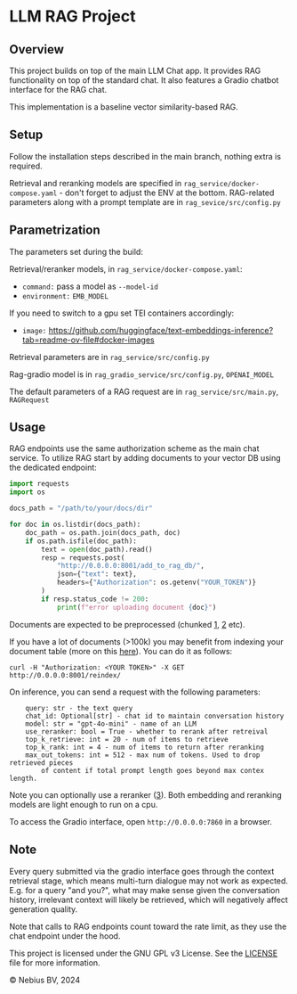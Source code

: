 # LLM RAG Project

## Overview

This project builds on top of the main LLM Chat app. It provides RAG functionality on top of the standard chat.
It also features a Gradio chatbot interface for the RAG chat.

This implementation is a baseline vector similarity-based RAG.

## Setup

Follow the installation steps described in the main branch, nothing extra is required.

Retrieval and reranking models are specified in `rag_service/docker-compose.yaml` - don't forget to adjust the ENV at the bottom.
RAG-related parameters along with a prompt template are in `rag_sevice/src/config.py`

## Parametrization

The parameters set during the build:

Retrieval/reranker models, in `rag_service/docker-compose.yaml`:
- `command:` pass a model as `--model-id`
- `environment:` `EMB_MODEL`

If you need to switch to a gpu set TEI containers accordingly:
- `image:` https://github.com/huggingface/text-embeddings-inference?tab=readme-ov-file#docker-images

Retrieval parameters are in `rag_service/src/config.py`

Rag-gradio model is in `rag_gradio_service/src/config.py`, `OPENAI_MODEL`

The default parameters of a RAG request are in `rag_service/src/main.py`, `RAGRequest`

## Usage

RAG endpoints use the same authorization scheme as the main chat service. 
To utilize RAG start by adding documents to your vector DB using the dedicated endpoint:

```python
import requests
import os

docs_path = "/path/to/your/docs/dir"

for doc in os.listdir(docs_path):
    doc_path = os.path.join(docs_path, doc)
    if os.path.isfile(doc_path):
        text = open(doc_path).read()
        resp = requests.post(
            "http://0.0.0.0:8001/add_to_rag_db/",
            json={"text": text},
            headers={"Authorization": os.getenv("YOUR_TOKEN")}
        )
        if resp.status_code != 200: 
            print(f"error uploading document {doc}")
```
Documents are expected to be preprocessed (chunked [1](https://towardsdatascience.com/rag-101-chunking-strategies-fdc6f6c2aaec), [2](https://antematter.io/blogs/optimizing-rag-advanced-chunking-techniques-study) etc).

If you have a lot of documents (>100k) you may benefit from indexing your document table (more on this [here]()).
You can do it as follows:
```commandline
curl -H "Authorization: <YOUR TOKEN>" -X GET http://0.0.0.0:8001/reindex/
```

On inference, you can send a request with the following parameters:
```commandline
    query: str - the text query 
    chat_id: Optional[str] - chat id to maintain conversation history
    model: str = "gpt-4o-mini" - name of an LLM
    use_reranker: bool = True - whether to rerank after retreival
    top_k_retrieve: int = 20 - num of items to retrieve
    top_k_rank: int = 4 - num of items to return after reranking
    max_out_tokens: int = 512 - max num of tokens. Used to drop retrieved pieces 
        of content if total prompt length goes beyond max contex length.
```
Note you can optionally use a reranker ([3](https://www.pinecone.io/learn/series/rag/rerankers/)).
Both embedding and reranking models are light enough to run on a cpu.

To access the Gradio interface, open `http://0.0.0.0:7860` in a browser.

## Note

Every query submitted via the gradio interface goes through the context retrieval stage,
which means multi-turn dialogue may not work as expected. E.g. for a query "and you?", what may make
sense given the conversation history, irrelevant context will likely be retrieved, which will negatively affect generation quality.

Note that calls to RAG endpoints count toward the rate limit, as they use the chat endpoint under the hood.

This project is licensed under the GNU GPL v3 License. See the [LICENSE](LICENSE) file for more information.

© Nebius BV, 2024
